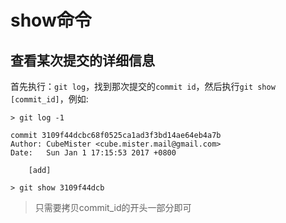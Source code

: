 # show命令

## 查看某次提交的详细信息

首先执行：`git log`，找到那次提交的`commit id`，然后执行`git show [commit_id]`，例如:

```
> git log -1

commit 3109f44dcbc68f0525ca1ad3f3bd14ae64eb4a7b
Author: CubeMister <cube.mister.mail@gmail.com>
Date:   Sun Jan 1 17:15:53 2017 +0800

    [add]

> git show 3109f44dcb
```

> 只需要拷贝commit_id的开头一部分即可
